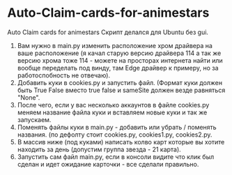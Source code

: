 # Auto-Claim-cards-for-animestars
Auto Claim cards for animestars
Скрипт делался для Ubuntu без gui.
1. Вам нужно в main.py изменить расположение хром драйвера на ваше расположение (я качал старую версию драйвера 114 а так же версию хрома тоже 114 - можете на просторах интернета найти или вообще переделать под винду, там Edge драйвер к примеру, но за работоспобность не отвечаю).
2. Добавить куки в cookies.py и запустить файл. (Формат куки должен быть True False вместо true false и sameSite должен везде равняться "None".
3. После чего, если у вас несколько аккаунтов в файле cookies.py меняем название файла куки и вставляем новые куки и так же запускаем.
3. Поменять файлы куки в main.py - добавить или убрать / поменять названия. (по дефолту стоит cookies.py, cookies1.py, cookies2.py.
4. В массив ниже (под куками) написать колво карт которые вы хотите находить за день (допустим группа звезда - 21 карта).
5. Запустить сам файл main.py, если в консоли видите что клик был сделан и идет ожидание карточки - все сделали правильно. 
